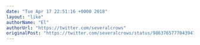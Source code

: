 ```yaml
---
date: "Tue Apr 17 22:51:16 +0000 2018"
layout: "like"
authorName: "El"
authorUrl: "https://twitter.com/severalcrows"
originalPost: "https://twitter.com/severalcrows/status/986376577704394752"
---
```


